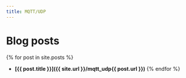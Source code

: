 ```yaml
---
title: MQTT/UDP
---
```


# Blog posts

{% for post in site.posts %}
* **[{{ post.title }}]({{ site.url }}/mqtt_udp{{ post.url }})**
{% endfor %}

